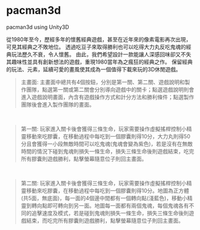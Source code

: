 # pacman3d
pacman3d using Unity3D

從1980年至今，歷經多年的懷舊經典遊戲，甚至在近年來的像素電影再次出現，可見其經典之不敗地位。
透過吃豆子來取得勝利也可以吃得大力丸反吃鬼魂的經典玩法歷久不衰，令人懷舊。
由此，我們希望設計一款能讓人深感回味卻又不失其趣味性並具有創新想法的遊戲，重現1980當年為之瘋狂的經典之作。
保留經典的玩法、元素，延續可愛的畫風使其成為一個值得下載來玩的3D休閒遊戲。
>主畫面: 主畫面中總共有4個按鈕，分別是第一關、第二關、遊戲說明和製作團隊，點選第一關或第二關會分別導向遊戲中的關卡；點選遊戲說明則會進入遊戲說明畫面，內含有遊戲操作方式和計分方法和勝利條件；點選製作團隊後會進入製作團隊的畫面。
</br>

>第一關: 玩家進入關卡後會獲得三條生命，玩家需要操作虛擬搖桿控制小精靈移動來吃膠囊，在移動過程中每吃到一個膠囊則得10分，大力丸則得50分且會獲得一小段無敵時間可以吃鬼魂(鬼魂會變為紫色)，若是沒有在無敵時間的情況下碰到鬼魂則損失一條生命，損失三條生命後則遊戲結束，吃完所有膠囊則遊戲勝利，點擊螢幕隨意位子則回主畫面。
</br>

>第二關: 玩家進入關卡後會獲得三條生命，玩家需要操作虛擬搖桿控制小精靈移動來吃膠囊，在移動過程中每吃到一個膠囊則得10分。地圖為正方體(共5面，無底面)，每一面的4個邊中間都有一個轉向點(淺藍色)，移動小精靈到轉向點即可轉向到另一面。地圖每一面都有兩個鬼魂，每個鬼魂各有不同的追擊速度及模式，若是碰到鬼魂則損失一條生命，損失三條生命後則遊戲結束，而吃完所有膠囊則遊戲勝利，點擊螢幕隨意位子則回主畫面。
